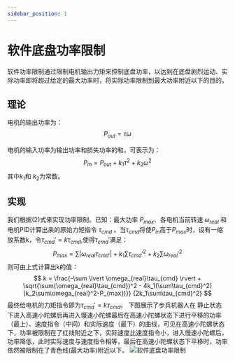 ```yaml
---
sidebar_position: 1
---
```


# 软件底盘功率限制

软件功率限制通过限制电机输出力矩来控制底盘功率，以达到在底盘剧烈运动、实际功率即将超过给定的最大功率时，将实际功率限制到最大功率附近以下的目的。

## 理论

电机的输出功率为：
$$
P_{out} = \tau \omega\tag{1}
$$

电机的输入功率为输出功率和损失功率的和，可表示为：
$$
P_{in} = P_{out} + k_1 \tau^2 + k_2 \omega^2\tag{2}
$$
其中$k_1$和 $k_2$为常数。

## 实现

我们根据(2)式来实现功率限制。已知：最大功率 $P_{max}$、各电机当前转速 $\omega_{real}$ 和电机PID计算出来的原始力矩指令 $\tau_{cmd}$ 。当$\tau_{cmd}$将使$P_{in}$高于$P_{max}$时，设有一缩放系数k，令$\tau_{cmd}' = k\tau_{cmd}$,使得$\tau_{cmd}'$满足：
$$
P_{max} = \sum \lvert \omega_{real}\tau_{cmd'} \rvert + k_1\sum\tau_{cmd}'^2 + k_2\sum\omega_{real}'^2
$$
则可由上式计算出k的值：
$$
k = \frac{-\sum \lvert \omega_{real}\tau_{cmd} \rvert + \sqrt{\sum(\omega_{real}\tau_{cmd})^2 - 4k_1(\sum\tau_{cmd}^2)(k_2\sum\omega_{real}^2-P_{max})}} {2k_1\sum\tau_{cmd}^2}
$$
最终给电机的力矩指令即为$\tau_{cmd}' = k\tau_{cmd}$。
下图展示了步兵机器人在 静止状态下进入高速小陀螺后再进入慢速小陀螺最后在高速小陀螺状态下进行平移的功率（最上）、速度指令（中间）和实际速度（最下）的曲线，可见在高速小陀螺状态下，功率被限制在了红线附近之下，实际速度比速度指令小，进入慢速小陀螺后，功率降低，此时实际速度与速度指令相等，最后在高速小陀螺状态下平移时，功率依然被限制在了青色线(最大功率)附近以下。
![软件底盘功率限制](/img/digging_deeper/software_power_limit.png)

